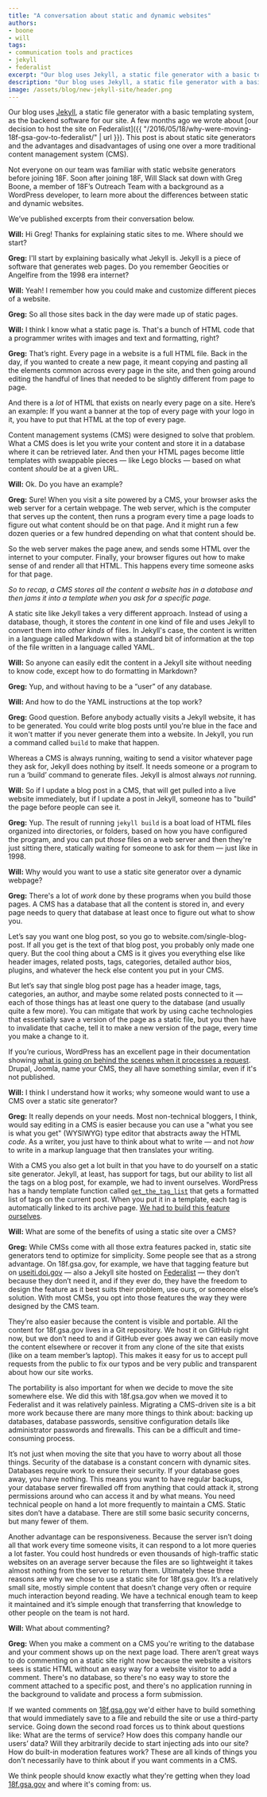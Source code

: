 ```yaml
---
title: "A conversation about static and dynamic websites"
authors:
- boone
- will
tags:
- communication tools and practices
- jekyll
- federalist
excerpt: "Our blog uses Jekyll, a static file generator with a basic templating system, as the backend software. Deploying our blog posts this way has simplified our publishing process."
description: "Our blog uses Jekyll, a static file generator with a basic templating system, as the backend software. Deploying our blog posts this way has simplified our publishing process."
image: /assets/blog/new-jekyll-site/header.png
---
```


Our blog uses [Jekyll](http://jekyllrb.com/), a static file
generator with a basic templating system, as the backend software for
our site. A few months ago we wrote about [our decision to host the site on Federalist]({{ "/2016/05/18/why-were-moving-18f-gsa-gov-to-federalist/" | url }}). This post is about static site generators and the advantages and disadvantages of using one over a more traditional content management system (CMS).

Not everyone on our team was familiar with static website generators
before joining 18F. Soon after joining 18F, Will Slack sat down with
Greg Boone, a member of 18F’s Outreach Team with a background as a
WordPress developer, to learn more about the differences between static
and dynamic websites.

We’ve published excerpts from their conversation below.

**Will:** Hi Greg! Thanks for explaining static sites to me. Where
should we start?

**Greg:** I'll start by explaining basically what Jekyll is. Jekyll is a
piece of software that generates web pages. Do you remember Geocities or
Angelfire from the 1998 era internet?

**Will:** Yeah! I remember how you could make and customize different
pieces of a website.

**Greg:** So all those sites back in the day were made up of static
pages.

**Will:** I think I know what a static page is. That's a bunch of HTML
code that a programmer writes with images and text and formatting,
right?

**Greg:** That’s right. Every page in a website is a full HTML file.
Back in the day, if you wanted to create a new page, it meant copying
and pasting all the elements common across every page in the site, and
then going around editing the handful of lines that needed to be
slightly different from page to page.

And there is a *lot* of HTML that exists on nearly every page on a
site. Here’s an example: If you want a banner at the top of every page
with your logo in it, you have to put that HTML at the top of every
page.

Content management systems (CMS) were designed to solve that problem.
What a CMS does is let you write your content and store it in a database
where it can be retrieved later. And then your HTML pages become little
templates with swappable pieces — like Lego blocks — based on what
content *should* be at a given URL.

**Will:** Ok. Do you have an example?

**Greg:** Sure! When you visit a site powered by a CMS, your browser
asks the web server for a certain webpage. The web server, which is the
computer that serves up the content, then runs a program every time a
page loads to figure out what content should be on that page. And it
might run a few dozen queries or a few hundred depending on what that
content should be.

So the web server makes the page anew, and sends some HTML over the
internet to your computer. Finally, your browser figures out how to make
sense of and render all that HTML. This happens every time someone asks
for that page.

*So to recap, a CMS stores all the content a website has in a database
and then jams it into a template when you ask for a specific page.*

A static site like Jekyll takes a very different approach. Instead of
using a database, though, it stores the *content* in one kind of
file and uses Jekyll to convert them into *other kinds* of files.
In Jekyll's case, the content is written in a language called Markdown
with a standard bit of information at the top of the file written in a
language called YAML.

**Will:** So anyone can easily edit the content in a Jekyll site without
needing to know code, except how to do formatting in Markdown?

**Greg:** Yup, and without having to be a “user” of any database.

**Will:** And how to do the YAML instructions at the top work?

**Greg:** Good question. Before anybody actually visits a Jekyll
website, it has to be generated. You could write blog posts until you're
blue in the face and it won't matter if you never generate them into a
website. In Jekyll, you run a command called `build` to make that
happen.

Whereas a CMS is always running, waiting to send a visitor whatever page
they ask for, Jekyll does nothing by itself. It needs someone or a
program to run a ‘build’ command to generate files. Jekyll is almost
always *not* running.

**Will:** So if I update a blog post in a CMS, that will get pulled into
a live website immediately, but if I update a post in Jekyll, someone
has to "build" the page before people can see it.

**Greg:** Yup. The result of running `jekyll build` is a boat load of
HTML files organized into directories, or folders, based on how you have
configured the program, and you can put *those* files on a web
server and then they're just sitting there, statically waiting for
someone to ask for them — just like in 1998.

**Will:** Why would you want to use a static site generator over a
dynamic webpage?

**Greg:** There's a lot of *work* done by these programs when you
build those pages. A CMS has a database that all the content is stored
in, and every page needs to query that database at least once to figure
out what to show you.

Let’s say you want one blog post, so you go to
website.com/single-blog-post. If all you get is the text of that blog
post, you probably only made one query. But the cool thing about a CMS
is it gives you everything else like header images, related posts, tags,
categories, detailed author bios, ​plugins, and whatever the heck
else content you put in your CMS.

But let’s say that single blog post page has a header image, tags,
categories, an author, and maybe some related posts connected to it —
each of those things has at least one query to the database (and usually
quite a few more). You can mitigate that work by using cache
technologies that essentially save a version of the page as a static
file, but you then have to invalidate that cache, tell it to make a new
version of the page, every time you make a change to it.

If you’re curious, WordPress has an excellent page in their
documentation showing [what is going on behind the scenes when it
processes a request](https://codex.wordpress.org/Query_Overview).
Drupal, Joomla, name your CMS, they all have something similar, even if it's not published.

**Will:** I think I understand how it works; why someone would want to
use a CMS over a static site generator?

**Greg:** It really depends on your needs. Most non-technical bloggers,
I think, would say editing in a CMS is easier because you can use a
"what you see is what you get" (WYSIWYG) type editor that abstracts away
the HTML *code*. As a writer, you just have to think about what to
write — and not *how* to write in a markup language that then translates
your writing.

With a CMS you also get a lot built in that you have to do yourself on a
static site generator. Jekyll, at least, has support for tags, but our
ability to list all the tags on a blog post, for example, we had to
invent ourselves. WordPress has a handy template function called
[`get_the_tag_list`](https://codex.wordpress.org/Function_Reference/get_the_tag_list) that gets a formatted list of tags on the current
post. When you put it in a template, each tag is automatically linked to
its archive page. [We had to build this feature ourselves](https://github.com/18F/18f.gsa.gov/blob/staging/_layouts/post.html#L22-L29).

**Will:** What are some of the benefits of using a static site over a
CMS?

**Greg:** While CMSs come with all those extra features packed in,
static site generators tend to optimize for simplicity. Some people see
that as a strong advantage. On 18f.gsa.gov, for example, we have that
tagging feature but on [useiti.doi.gov](https://useiti.doi.gov) — also a Jekyll site hosted on
[Federalist](https://federalist.18f.gov) — they don’t because they don’t need it, and if they ever do,
they have the freedom to design the feature as it best suits their
problem, use ours, or someone else’s solution. With most CMSs, you opt into
those features the way they were designed by the CMS team.

They’re also easier because the content is visible and portable. All the
content for 18f.gsa.gov lives in a Git repository. We host it on GitHub
right now, but we don’t need to and if GitHub ever goes away we can
easily move the content elsewhere or recover it from any clone of the
site that exists (like on a team member’s laptop). This makes it easy
for us to accept pull requests from the public to fix our typos and be
very public and transparent about how our site works.

The portability is also important for when we decide to move the site
somewhere else. We did this with 18f.gsa.gov when we moved it to
Federalist and it was relatively painless. Migrating a CMS-driven site
is a bit more work because there are many more things to think about:
backing up databases, database passwords, sensitive configuration
details like administrator passwords and firewalls. This can be a
difficult and time-consuming process.

It’s not just when moving the site that you have to worry about all those
things. Security of the database is a constant concern with dynamic
sites. Databases require work to ensure their security. If your database
goes away, you have nothing. This means you want to have regular
backups, your database server firewalled off from anything that could
attack it, strong permissions around who can access it and by what
means. You need technical people on hand a lot more frequently to
maintain a CMS. Static sites don’t have a database. There are still some
basic security concerns, but many fewer of them.

Another advantage can be responsiveness. Because the server isn’t doing
all that work every time someone visits, it can respond to a lot more
queries a lot faster. You could host hundreds or even thousands of
high-traffic static websites on an average server because the files are
so lightweight it takes almost nothing from the server to return them.
Ultimately these three reasons are why we chose to use a static site for
18f.gsa.gov. It’s a relatively small site, mostly simple content that
doesn’t change very often or require much interaction beyond reading. We
have a technical enough team to keep it maintained and it’s simple
enough that transferring that knowledge to other people on the team is
not hard.

**Will:** What about commenting?

**Greg:** When you make a comment on a CMS you're writing to the
database and your comment shows up on the next page load. There aren’t
great ways to do commenting on a static site right now because the
website a visitors sees is static HTML without an easy way for a website
visitor to add a comment. There's no database, so there's no easy way to
store the comment attached to a specific post, and there's no
application running in the background to validate and process a form
submission.

If we wanted comments on [18f.gsa.gov](http://18f.gsa.gov/) we'd either
have to build something that would immediately save to a file and
rebuild the site or use a third-party service. Going down the second
road forces us to think about questions like: What are the terms of
service? How does this company handle our users’ data? Will they
arbitrarily decide to start injecting ads into our site? How do built-in
moderation features work? These are all kinds of things you don't
necessarily have to think about if you want comments in a CMS.

We think people should know exactly what they're getting when they load
[18f.gsa.gov](http://18f.gsa.gov/) and where it's coming from: us.
